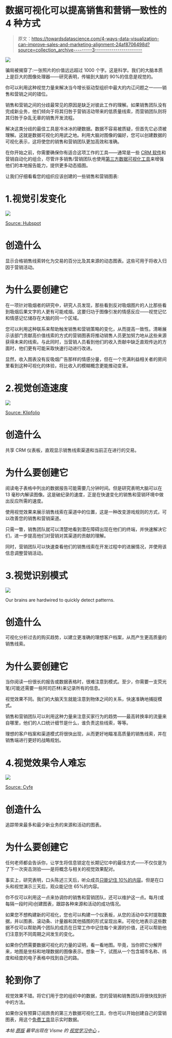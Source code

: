 # 数据可视化可以提高销售和营销一致性的 4 种方式

> 原文：<https://towardsdatascience.com/4-ways-data-visualization-can-improve-sales-and-marketing-alignment-24af8706498d?source=collection_archive---------3----------------------->

![](img/43ef60237061431af78f67e2c6c57512.png)

骗局被揭穿了:一张照片的价值远远超过 1000 个字。这是科学。我们的大脑本质上是巨大的图像处理器——研究表明，传输到大脑的 90%的信息是视觉的。

你可以利用这种视觉力量来解决当今增长驱动型组织中最大的内讧问题之一——销售和营销之间的错位。

销售和营销之间的分歧最常见的原因是缺乏对彼此工作的理解。如果销售团队没有完成新业务，他们倾向于将其归咎于营销活动带来的低质量线索，而营销团队则将其归咎于杂乱无章的销售开发流程。

解决这类分歧的最佳工具是冷冰冰的硬数据。数据不容易被质疑，但首先它必须被理解。这就是数据可视化的用武之地。利用大脑对图像的偏好，您可以创建数据的可视化表示，这将使您的销售和营销团队更加高效和准确。

在你开始之前，你需要确保你有适合这项工作的工具——通常是一些 [CRM 软件](http://bit.ly/2m3enWr)和营销自动化的组合，尽管许多销售/营销团队也使用[第三方数据可视化工具](https://www.visme.co/graph-maker/?vc=In-Text-Blog-CTA)来增强他们的本地报告能力，提供更多动态插图。

让我们仔细看看您的组织应该创建的一些销售和营销图表:

# 1.视觉引发变化

![](img/7a8957514865ea99251eeb61c320c5c1.png)

[Source: Hubspot](https://www.hubspot.com/product-updates/a-new-design-for-your-marketing-dashboard)

# 创造什么

显示合格销售线索转化为交易的百分比及其来源的动态图表。这些可用于将收入归因于营销活动。

# 为什么要创建它

在一项针对吸烟者的研究中，研究人员发现，那些看到反对吸烟图片的人比那些看到吸烟后果文字的人更有可能戒烟。这要归功于图像引发的情感反应——视觉记忆和情感记忆储存在大脑的同一个区域。

您可以利用这种联系来帮助触发销售和营销策略的变化，从而提高一致性。清晰展示该部门贡献高价值线索的方式的营销图表将推动销售人员更加努力地从这些来源获得未来的线索。与此同时，当营销人员看到他们的收入贡献中缺乏直观传达的方面时，他们更有可能采取快速行动进行改进。

显然，收入图表没有反吸烟广告那样的情感分量，但在一个充满利益相关者的房间里看到这种可视化的体验，将比收入的模糊概念更能推动变革。

# 2.视觉创造速度

![](img/b81e30fe623d1e40d21f728a367702d7.png)

[Source: Klipfolio](https://www.klipfolio.com/resources/dashboard-examples/sales/salesforce)

# 创造什么

共享 CRM 仪表板，直观显示销售线索渠道和当前正在进行的交易。

# 为什么要创建它

阅读电子表格中列出的数据报告可能需要几分钟时间。但是研究表明大脑可以在 13 毫秒内解读图像。这是破纪录的速度，正是在快速变化的销售和营销环境中做出反应所需的速度。

使用视觉效果来展示销售线索在渠道中的位置，这是一种改变游戏规则的方式，可以改善您的销售和营销渠道。

只需一瞥，销售团队就可以清楚地看到潜在障碍出现在他们的终端，并快速解决它们，进一步提高他们对营销对其渠道的贡献的理解。

同时，营销团队可以快速查看他们的销售线索在开发过程中的进展情况，并使用该信息调整营销活动。

# 3.视觉识别模式

![](img/512895de90d1264c91f5b7923586da5e.png)

Our brains are hardwired to quickly detect patterns.

# 创造什么

可视化分析过去的购买趋势，以建立更准确的理想客户档案，从而产生更高质量的销售线索。

# 为什么要创建它

当你阅读一份很长的报告或数据表格时，很难注意到模式。至少，你需要一支荧光笔(可能还需要一些阿司匹林)来记录所有的信息。

视觉效果不同。我们的大脑天生就能注意到物体之间的关系，快速准确地捕捉模式。

销售和营销团队可以利用这种力量来注意买家行为的趋势——最高转换率的流量来自哪里，他们的人口统计细节是什么，谁负责这些线索，等等。

理想的客户档案和渠道模式将很快出现，从而更好地瞄准高质量的销售线索，并在销售端进行更好的战略规划。

# 4.视觉效果令人难忘

![](img/7f2f378256677d79b99d8c416524a282.png)

[Source: Cyfe](http://www.cyfe.com/)

# 创造什么

追踪带来最多和最少新业务的来源和活动的图表。

# 为什么要创建它

任何老师都会告诉你，让学生将信息锁定在长期记忆中的最佳方式——不仅仅是为了下一次突击测验——是将概念与相关的视觉效果配对。

事实上，研究表明，口头陈述三天后，听众成员[只能记住 10%的内容](http://digitalsplashmedia.com/2012/03/picture-superiority-effect-video-explanation/)。但是在口头和视觉演示三天后，观众能记住 65%的内容。

你不仅可以利用这一点来协调你的销售和营销团队，还可以维护这一点。每月(或每隔一段时间)创建图表，跟踪各种来源和活动的成功情况。

如果您不想构建新的可视化，您也可以构建一个仪表板，从您的活动中实时提取数据，并以图表、滚动条、计量器和其他插图的形式呈现出来。可视化地表示这些数据不仅可以帮助两个团队的成员在日常工作中记住每个来源的价值，还可以帮助他们注意到不同周期之间发生的变化。

如果你仍然需要数据可视化的力量的证明，看一看地图。毕竟，当你把它分解开来，地图是坐标和地理数据的图像表示。想象一下，试图从一个包含城市名称、纬度和经度的电子表格中找到自己的路。

# 轮到你了

视觉效果不错。将它们用于您的组织中的数据，您的营销和销售团队将很快找到折中的方法。

如果你没有预算订阅昂贵的第三方数据可视化工具，你也可以开始创建自己的营销图表，用这个[免费工具](https://www.visme.co/graph-maker/)显示实时数据。

*本帖* [*原版*](http://blog.visme.co/marketing-charts/) *最早出现在 Visme 的* [*视觉学习中心*](http://blog.visme.co/) *。*